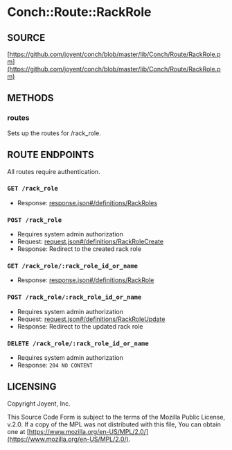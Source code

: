 # Conch::Route::RackRole

## SOURCE

[https://github.com/joyent/conch/blob/master/lib/Conch/Route/RackRole.pm](https://github.com/joyent/conch/blob/master/lib/Conch/Route/RackRole.pm)

## METHODS

### routes

Sets up the routes for /rack\_role.

## ROUTE ENDPOINTS

All routes require authentication.

### `GET /rack_role`

- Response: [response.json#/definitions/RackRoles](../json-schema/response.json#/definitions/RackRoles)

### `POST /rack_role`

- Requires system admin authorization
- Request: [request.json#/definitions/RackRoleCreate](../json-schema/request.json#/definitions/RackRoleCreate)
- Response: Redirect to the created rack role

### `GET /rack_role/:rack_role_id_or_name`

- Response: [response.json#/definitions/RackRole](../json-schema/response.json#/definitions/RackRole)

### `POST /rack_role/:rack_role_id_or_name`

- Requires system admin authorization
- Request: [request.json#/definitions/RackRoleUpdate](../json-schema/request.json#/definitions/RackRoleUpdate)
- Response: Redirect to the updated rack role

### `DELETE /rack_role/:rack_role_id_or_name`

- Requires system admin authorization
- Response: `204 NO CONTENT`

## LICENSING

Copyright Joyent, Inc.

This Source Code Form is subject to the terms of the Mozilla Public License,
v.2.0. If a copy of the MPL was not distributed with this file, You can obtain
one at [https://www.mozilla.org/en-US/MPL/2.0/](https://www.mozilla.org/en-US/MPL/2.0/).
